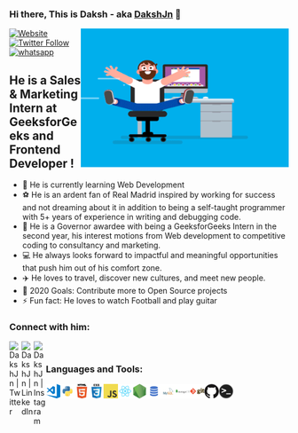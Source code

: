 ### Hi there, This is Daksh - aka [DakshJn][website] 👋  
<img align="right" height="250" width="375" alt="GIF" src="https://raw.githubusercontent.com/DakshJn/DakshJn/master/gifs/coder.gif" />

[![Website](https://img.shields.io/website?label=dakshjn.github.io/Portfolio-Website/&style=for-the-badge&url=https%3A%2F%2Fdakshjn.github.io/Portfolio-Website/)](https://dakshjn.github.io/Portfolio-Website/)
<br>
[![Twitter Follow](https://img.shields.io/twitter/follow/DakshJn?color=1DA1F2&logo=twitter&style=for-the-badge)](https://twitter.com/daksh__jain)
<br>
[![whatsapp](https://img.shields.io/website?label=Whatsapp&style=for-the-badge&url=https%3A%2F%2Fwhatsapp.com)](https://wa.me/7895862862)
<br>
## He is a Sales & Marketing Intern at GeeksforGeeks and Frontend Developer !

- 🌱 He is currently learning Web Development
- ⚽ He is an ardent fan of Real Madrid inspired by working for success and not dreaming about it in addition to being a self-taught programmer with 5+ years of experience in writing and debugging code.
- 🏅 He is a Governor awardee with being a GeeksforGeeks Intern in the second year, his interest motions from Web development to competitive coding to consultancy and marketing.
- 💻 He always looks forward to impactful and meaningful opportunities that push him out of his comfort zone.
- ✈️ He loves to travel, discover new cultures, and meet new people.
- 🥅 2020 Goals: Contribute more to Open Source projects
- ⚡ Fun fact: He loves to watch Football and play guitar

### Connect with him:


[<img align="left" alt="DakshJn | Twitter" width="22px" src="https://cdn.jsdelivr.net/npm/simple-icons@v3/icons/twitter.svg" />][twitter]
[<img align="left" alt="DakshJn | LinkedIn" width="22px" src="https://cdn.jsdelivr.net/npm/simple-icons@v3/icons/linkedin.svg" />][linkedin]
[<img align="left" alt="DakshJn | Instagram" width="22px" src="https://cdn.jsdelivr.net/npm/simple-icons@v3/icons/instagram.svg" />][instagram]

<br />

### Languages and Tools:

<img align="left" alt="Visual Studio Code" width="26px" src="https://raw.githubusercontent.com/github/explore/80688e429a7d4ef2fca1e82350fe8e3517d3494d/topics/visual-studio-code/visual-studio-code.png" />
<img align="left" alt="Python" width="26px" src="https://raw.githubusercontent.com/github/explore/80688e429a7d4ef2fca1e82350fe8e3517d3494d/topics/python/python.png" />
<img align="left" alt="HTML5" width="26px" src="https://raw.githubusercontent.com/github/explore/80688e429a7d4ef2fca1e82350fe8e3517d3494d/topics/html/html.png" />
<img align="left" alt="CSS3" width="26px" src="https://raw.githubusercontent.com/github/explore/80688e429a7d4ef2fca1e82350fe8e3517d3494d/topics/css/css.png" />
<img align="left" alt="JavaScript" width="26px" src="https://raw.githubusercontent.com/github/explore/80688e429a7d4ef2fca1e82350fe8e3517d3494d/topics/javascript/javascript.png" />
<img align="left" alt="React" width="26px" src="https://raw.githubusercontent.com/github/explore/80688e429a7d4ef2fca1e82350fe8e3517d3494d/topics/react/react.png" />
<img align="left" alt="Node.js" width="26px" src="https://raw.githubusercontent.com/github/explore/80688e429a7d4ef2fca1e82350fe8e3517d3494d/topics/nodejs/nodejs.png" />
<img align="left" alt="SQL" width="26px" src="https://raw.githubusercontent.com/github/explore/80688e429a7d4ef2fca1e82350fe8e3517d3494d/topics/sql/sql.png" />
<img align="left" alt="MySQL" width="26px" src="https://raw.githubusercontent.com/github/explore/80688e429a7d4ef2fca1e82350fe8e3517d3494d/topics/mysql/mysql.png" />
<img align="left" alt="MongoDB" width="26px" src="https://raw.githubusercontent.com/github/explore/80688e429a7d4ef2fca1e82350fe8e3517d3494d/topics/mongodb/mongodb.png" />
<img align="left" alt="Git" width="26px" src="https://raw.githubusercontent.com/github/explore/80688e429a7d4ef2fca1e82350fe8e3517d3494d/topics/git/git.png" />
<img align="left" alt="GitHub" width="26px" src="https://raw.githubusercontent.com/github/explore/78df643247d429f6cc873026c0622819ad797942/topics/github/github.png" />
<img align="left" alt="Terminal" width="26px" src="https://raw.githubusercontent.com/github/explore/80688e429a7d4ef2fca1e82350fe8e3517d3494d/topics/terminal/terminal.png" />
<br />
<br />

[website]:https://dakshjn.github.io/Portfolio-Website/
[twitter]: https://twitter.com/daksh__jain
[instagram]:https://www.instagram.com/dakshjn.09/
[linkedin]: https://www.linkedin.com/in/daksh-jain-661455191/
[whatsapp]: https://wa.me/7895862862
